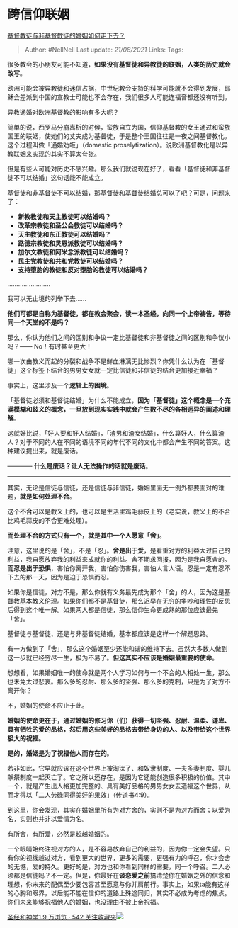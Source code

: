 # 跨信仰联姻
[基督教徒与非基督教徒的婚姻如何走下去？](https://www.zhihu.com/question/36540901/answer/724334672)

> Author: #NellNell 
> Last update: *21/08/2021* 
> Links:
> Tags: 

很多教会的小朋友可能不知道，**如果没有基督徒和异教徒的联姻，人类的历史就会改写**。

欧洲可能会被异教徒和迷信占据，中世纪教会支持的科学可能就不会得到发展，耶稣会差派到中国的宣教士可能也不会存在，我们很多人可能连福音都还没有听到。

异教通婚对欧洲基督教的影响有多大呢？

简单的说，西罗马分崩离析的时候，蛮族自立为国，信仰基督教的女王通过和蛮族国王的联姻，使她们的丈夫成为基督徒，于是整个王国往往是一夜之间基督教化。这个过程叫做「通婚劝皈」（domestic proselytization）。说欧洲基督教化是以异教联姻来实现的其实不算太夸张。

但是有些人可能对历史不感兴趣。那么我们就说现在好了，看看「基督徒和非基督徒不可以结婚」这句话能不能成立。

基督徒和非基督徒不可以结婚，那基督徒和基督徒结婚总可以了吧？可是，问题来了：

-   **新教教徒和天主教徒可以结婚吗？**
-   **改革宗教徒和圣公会教徒可以结婚吗？**
-   **天主教徒和东正教徒可以结婚吗？**
-   **路德宗教徒和灵恩派教徒可以结婚吗？**
-   **加尔文教徒和阿米念派教徒可以结婚吗？**
-   **民主党教徒和共和党教徒可以结婚吗？**
-   **支持堕胎的教徒和反对堕胎的教徒可以结婚吗？**

……………………

我可以无止境的列举下去……

**他们可都是自称为基督徒，都在教会聚会，读一本圣经，向同一个上帝祷告，等待同一个天堂的不是吗？**

那么，你认为他们之间的区别和争议一定比基督徒和非基督徒之间的区别和争议小吗？—— No！有时甚至更大！

哪一次由教义而起的分裂和战争不是鲜血淋漓无比惨烈？你凭什么认为在「基督徒」这个标签下结合的男男女女就一定比信徒和非信徒的结合更加接近幸福？

事实上，这里涉及一个**逻辑上的困境**。

「基督徒必须和基督徒结婚」为什么不能成立，**因为「基督徒」这个概念是一个充满模糊和歧义的概念，一旦放到现实实践中就会产生数不尽的各相迥异的阐述和理解**。

这就好比说，「好人要和好人结婚」，「渣男和渣女结婚」，什么算好人，什么算渣人？对于不同的人在不同的语境不同的年代不同的文化中都会产生不同的答案。这种建议提出来，就是废话。

———— **什么是废话？让人无法操作的话就是废话**。

---

其实，无论是信徒与信徒，还是信徒与非信徒，婚姻里面无一例外都要面对的难题，**就是如何处理不合**。

这个**不合**可以是教义上的，也可以是生活里鸡毛蒜皮上的（老实说，教义上的不合比鸡毛蒜皮的不合更难处理）。

**而处理不合的方式只有一个，就是其中一个人愿意「舍」**。

注意，这里说的是「舍」，不是「忍」。**舍是出于爱**，是看重对方的利益大过自己的利益，我自愿放弃我的利益来成就你的利益。舍不期求回报，因为是我自愿舍的。**而忍是出于恐惧**，害怕你离开我，害怕你伤害我，害怕人言人语。忍是一定有忍不下去的那一天，因为是迫于恐惧而忍。

如果你是信徒，对方不是，那么你就有义务最先成为那个「舍」的人，因为这是基督教基本教义伦理。如果你们都不是基督徒，那么迟早在无穷的争吵和理性的反思后得到这个唯一解。如果两人都是信徒，那么信仰生命更成熟的那位应该最先「舍」。

基督徒与基督徒、还是与非基督徒结婚，基本都应该是这样一个解题思路。

有一方做到了「舍」，那么这个婚姻至少还能和谐的维持下去。虽然大多数人做到这一步就已经穷尽一生，极为不易了。**但这其实不应该是婚姻最重要的使命**。

想想看，如果婚姻唯一的使命就是两个人学习如何与一个不合的人相处一生，那么也未免太过悲哀。那么多的忍耐、那么多的坚强、那么多的克制，只是为了对方不离开你？

不，婚姻的使命不应止于此。

**婚姻的使命更在于，通过婚姻的修习你（们）获得一切坚强、忍耐、温柔、谦卑、具有牺牲的爱的品格，然后用这些美好的品格去带给身边的人、以及带给这个世界极大的祝福。**

**是的，婚姻是为了祝福他人而存在的**。

若非如此，它早就应该在这个世界上被淘汰了、和奴隶制度、一夫多妻制度、婴儿献祭制度一起灭亡了。它之所以还存在，是因为它还能创造很多积极的价值。其中一个，就是产生出人格更加完整的、具有美好品格的男男女女去造福这个世界，从而才得以「二人劳碌同得美好的果效」（传道书4:9）。

到这里，你会发现，其实在婚姻里所有为对方舍的，实则不是为对方而舍；以爱为名，实则也并非以爱情为名。

有所舍，有所爱，必然是超越婚姻的。

一个眼睛始终注视对方的人，是不容易放弃自己的利益的，因为你一定会失望。只有你的视线越过对方，看到更大的世界，更多的需要，更强有力的呼召，你才会舍的无憾，爱的持久。更好的是，对方也和你看到同样的需要，同一个呼召。二人必须都是信徒吗？不一定。但是，你最好在**谈恋爱之前**搞清楚你在婚姻之外的信念和理想，你未来的配偶至少要包容甚至愿意与你并肩前行。事实上，如果ta能有这样的心胸和眼界，以后能不能在信仰的道路上殊途同归，其实不必成为考虑的焦点。你们未来能够祝福他人的婚姻，也没理由不被上帝祝福。

[圣经和神学1.9 万浏览 · 542 关注收藏夹![](https://pic2.zhimg.com/80/v2-b2918ef3f9c19572ba524ac59316a917_1440w.png)](https://zhihu.com/collection/313814574)